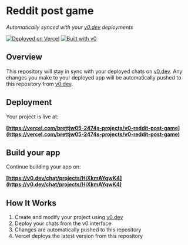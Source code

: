 # Reddit post game

*Automatically synced with your [v0.dev](https://v0.dev) deployments*

[![Deployed on Vercel](https://img.shields.io/badge/Deployed%20on-Vercel-black?style=for-the-badge&logo=vercel)](https://vercel.com/brettjw05-2474s-projects/v0-reddit-post-game)
[![Built with v0](https://img.shields.io/badge/Built%20with-v0.dev-black?style=for-the-badge)](https://v0.dev/chat/projects/HiXkmAYqwK4)

## Overview

This repository will stay in sync with your deployed chats on [v0.dev](https://v0.dev).
Any changes you make to your deployed app will be automatically pushed to this repository from [v0.dev](https://v0.dev).

## Deployment

Your project is live at:

**[https://vercel.com/brettjw05-2474s-projects/v0-reddit-post-game](https://vercel.com/brettjw05-2474s-projects/v0-reddit-post-game)**

## Build your app

Continue building your app on:

**[https://v0.dev/chat/projects/HiXkmAYqwK4](https://v0.dev/chat/projects/HiXkmAYqwK4)**

## How It Works

1. Create and modify your project using [v0.dev](https://v0.dev)
2. Deploy your chats from the v0 interface
3. Changes are automatically pushed to this repository
4. Vercel deploys the latest version from this repository
